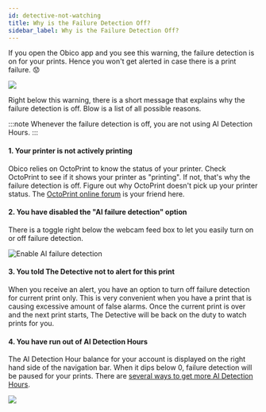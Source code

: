 ```yaml
---
id: detective-not-watching
title: Why is the Failure Detection Off?
sidebar_label: Why is the Failure Detection Off?
---
```


If you open the Obico app and you see this warning, the failure detection is on for your prints. Hence you won't get alerted in case there is a print failure. 😟

![](/img/user-guides/helpdocs/not-watching.png)

Right below this warning, there is a short message that explains why the failure detection is off. Blow is a list of all possible reasons.

:::note
Whenever the failure detection is off, you are not using AI Detection Hours.
:::


#### 1. Your printer is not actively printing

Obico relies on OctoPrint to know the status of your printer. Check OctoPrint to see if it shows your printer as "printing". If not, that's why the failure detection is off. Figure out why OctoPrint doesn't pick up your printer status. The [OctoPrint online forum](https://community.octoprint.org/) is your friend here.

#### 2. You have disabled the "AI failure detection" option

There is a toggle right below the webcam feed box to let you easily turn on or off failure detection.

![Enable AI failure detection ](/img/user-guides/helpdocs/disable_watching.png)

#### 3. You told The Detective not to alert for this print

When you receive an alert, you have an option to turn off failure detection for current print only. This is very convenient when you have a print that is causing excessive amount of false alarms. Once the current print is over and the next print starts, The Detective will be back on the duty to watch prints for you.

#### 4. You have run out of AI Detection Hours

The AI Detection Hour balance for your account is displayed on the right hand side of the navigation bar. When it dips below 0, failure detection will be paused for your prints. There are [several ways to get more AI Detection Hours](/docs/user-guides/how-does-detective-hour-work#how-do-i-get-detective-hours).

![](/img/user-guides/helpdocs/negative-dh-balance.png)

[](#2-you-have-disabled-the-"ai-failure-detection"-option)

